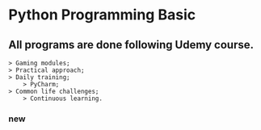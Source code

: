 # Python Programming Basiс

## All programs are done following Udemy course.
	> Gaming modules;
	> Practical approach;
	> Daily training;
        > PyCharm;
	> Common life challenges;
        > Continuous learning.	









































































































### new
